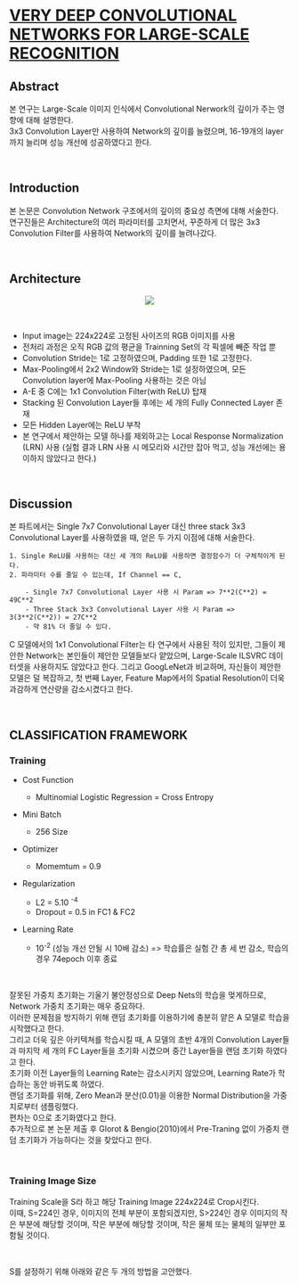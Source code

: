 # [VERY DEEP CONVOLUTIONAL NETWORKS FOR LARGE-SCALE RECOGNITION](https://arxiv.org/pdf/1409.1556.pdf)

## Abstract

본 연구는 Large-Scale 이미지 인식에서 Convolutional Nerwork의 깊이가 주는 영향에 대해 설명한다.
<br>
3x3 Convolution Layer만 사용하여 Network의 깊이를 늘렸으며, 16-19개의 layer까지 늘리며 성능 개선에 성공하였다고 한다.


<br>

## Introduction

본 논문은 Convolution Network 구조에서의 깊이의 중요성 측면에 대해 서술한다.
<br>
연구진들은 Architecture의 여러 파라미터를 고치면서, 꾸준하게 더 많은 3x3 Convolution Filter를 사용하여 Network의 깊이를 늘려나갔다.

<br>

## Architecture


<p align="center">
  <img src="https://github.com/CKtrace/Research-Paper-Review/assets/97859215/31d3a3f9-b68b-4d48-8ad3-4aa6f3f022e4">
</p> 

<br>

- Input image는 224x224로 고정된 사이즈의 RGB 이미지를 사용
- 전처리 과정은 오직 RGB 값의 평균을 Trainning Set의 각 픽셀에 빼준 작업 뿐
- Convolution Stride는 1로 고정하였으며, Padding 또한 1로 고정한다.
- Max-Pooling에서 2x2 Window와 Stride는 1로 설정하였으며, 모든 Convolution layer에 Max-Pooling 사용하는 것은 아님
- A-E 중 C에는 1x1 Convolution Filter(with ReLU) 탑재
- Stacking 된 Convolution Layer들 후에는 세 개의 Fully Connected Layer 존재
- 모든 Hidden Layer에는 ReLU 부착
- 본 연구에서 제안하는 모델 하나를 제외하고는 Local Response Normalization (LRN) 사용 (실험 결과 LRN 사용 시 메모리와 시간만 잡아 먹고, 성능 개선에는 용이하지 않았다고 한다.)


<br>


## Discussion

본 파트에서는 Single 7x7 Convolutional Layer 대신 three stack 3x3 Convolutional Layer를 사용하였을 때, 얻은 두 가지 이점에 대해 서술한다.

```
1. Single ReLU를 사용하는 대신 세 개의 ReLU를 사용하면 결정함수가 더 구체적이게 된다.
2. 파라미터 수를 줄일 수 있는데, If Channel == C,

    - Single 7x7 Convolutional Layer 사용 시 Param => 7**2(C**2) = 49C**2
    - Three Stack 3x3 Convolutional Layer 사용 시 Param => 3(3**2(C**2)) = 27C**2
    - 약 81% 더 줄일 수 있다.
```

C 모델에서의 1x1 Convolutional Filter는 타 연구에서 사용된 적이 있지만, 그들이 제안한 Network는 본인들이 제안한 모델들보다 얕았으며, Large-Scale ILSVRC 데이터셋을 사용하지도 않았다고 한다.
그리고 GoogLeNet과 비교하며, 자신들이 제안한 모델은 덜 복잡하고, 첫 번째 Layer, Feature Map에서의 Spatial Resolution이 더욱 과감하게 연산량을 감소시켰다고 한다.


<br>


## CLASSIFICATION FRAMEWORK

### Training

- Cost Function
  - Multinomial Logistic Regression = Cross Entropy
 
- Mini Batch
  - 256 Size
 
- Optimizer
  - Momemtum = 0.9
 
- Regularization
  - L2 = 5.10 <sup>-4<sup>
  - Dropout = 0.5 in FC1 & FC2
 
- Learning Rate
  - 10<sup>-2 </sup> (성능 개선 안될 시 10배 감소) => 학습률은 실험 간 총 세 번 감소, 학습의 경우 74epoch 이후 종료

<br>

잘못된 가중치 초기화는 기울기 불안정성으로 Deep Nets의 학습을 멎게하므로, Network 가중치 초기화는 매우 중요하다.<br>
이러한 문제점을 방지하기 위해 랜덤 초기화를 이용하기에 충분히 얕은 A 모델로 학습을 시작했다고 한다.<br>
그리고 더욱 깊은 아키텍쳐를 학습시킬 때, A 모델의 초반 4개의 Convolution Layer들과 마지막 세 개의 FC Layer들을 초기화 시켰으며 중간 Layer들을 랜덤 초기화 하였다고 한다.<br>
초기화 이전 Layer들의 Learning Rate는 감소시키지 않았으며, Learning Rate가 학습하는 동안 바뀌도록 하였다.<br>
랜덤 초기화를 위해, Zero Mean과 분산(0.01)을 이용한 Normal Distribution을 가중치로부터 샘플링했다.<br>
편차는 0으로 초기화였다고 한다. <br>
추가적으로 본 논문 제출 후 Glorot & Bengio(2010)에서 Pre-Traning 없이 가중치 랜덤 초기화가 가능하다는 것을 찾았다고 한다.

<br>

### Training Image Size

Training Scale을 S라 하고 해당 Training Image 224x224로 Crop시킨다.<br>
이때, S=224인 경우, 이미지의 전체 부분이 포함되겠지만, S>224인 경우 이미지의 작은 부분에 해당할 것이며, 작은 부분에 해당할 것이며, 작은 물체 또는 물체의 일부만 포함될 것이다.

<br>

S를 설정하기 위해 아래와 같은 두 개의 방법을 고안했다.
